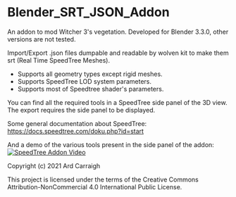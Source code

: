 # Blender_SRT_JSON_Addon
An addon to mod Witcher 3's vegetation. Developed for Blender 3.3.0, other versions are not tested.

Import/Export .json files dumpable and readable by wolven kit to make them srt (Real Time SpeedTree Meshes).

- Supports all geometry types except rigid meshes.
- Supports SpeedTree LOD system parameters.
- Supports most of Speedtree shader's parameters.

You can find all the required tools in a SpeedTree side panel of the 3D view.
The export requires the side panel to be displayed. 

Some general documentation about SpeedTree: https://docs.speedtree.com/doku.php?id=start

And a demo of the various tools present in the side panel of the addon:
[![SpeedTree Addon Video](https://i.ytimg.com/vi/9nWWpDncmZg/maxresdefault.jpg)](https://www.youtube.com/watch?v=9nWWpDncmZg)

Copyright (c) 2021 Ard Carraigh

This project is licensed under the terms of the Creative Commons Attribution-NonCommercial 4.0 International Public License.

